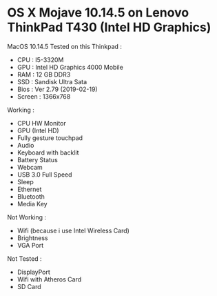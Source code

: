 # OS X Mojave 10.14.5 on Lenovo ThinkPad T430 (Intel HD Graphics)

MacOS 10.14.5 Tested on this Thinkpad :

* CPU : I5-3320M
* GPU : Intel HD Graphics 4000 Mobile
* RAM : 12 GB DDR3
* SSD : Sandisk Ultra Sata
* Bios : Ver 2.79 (2019-02-19)
* Screen : 1366x768

Working :

- CPU HW Monitor
- GPU (Intel HD)
- Fully gesture touchpad 
- Audio 
- Keyboard with backlit 
- Battery Status
- Webcam
- USB 3.0 Full Speed
- Sleep 
- Ethernet 
- Bluetooth 
- Media Key


Not Working :

- Wifi (because i use Intel Wireless Card) 
- Brightness 
- VGA Port

Not Tested :

- DisplayPort
- Wifi with Atheros Card
- SD Card
